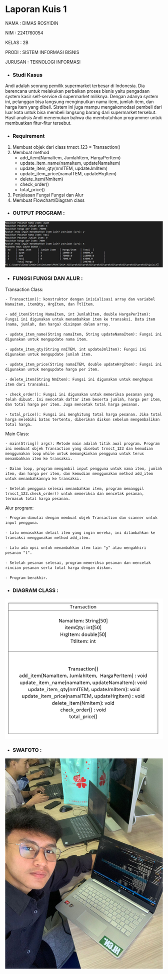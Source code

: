# Laporan Kuis 1


NAMA  : DIMAS ROSYIDIN

NIM   : 2241760054  

KELAS : 2B

PRODI : SISTEM INFORMASI BISNIS

JURUSAN : TEKNOLOGI INFORMASI


* ### Studi Kasus

Andi adalah seorang pemilik supermarket terbesar di Indonesia. Dia berencana untuk melakukan perbaikan proses bisnis yaitu pengadaan system kasir self-service di supermarket miliknya. Dengan adanya system ini, pelanggan bisa langsung menginputkan nama item, jumlah item, dan harga item yang dibeli. Sistem ini juga mampu mengakomodasi pembeli dari luar kota untuk bisa membeli langsung barang dari supermarket tersebut. Hasil analisis Andi menemukan bahwa dia membutuhkan programmer untuk membuatkan fitur-fitur tersebut.


* ### Requirement
1. Membuat objek dari class trnsct_123 = Transaction()
2. Membuat method
    - add_item(NamaItem, JumlahItem,  HargaPerItem) 
    - update_item_name(namaItem, updateNamaItem)
    - update_item_qty(nmITEM, updateJmlItem)                 
    - update_item_price(namaITEM, updateHrgItem)                
    - delete_item(NmItem)
    - check_order()
    - total_price()
3. Penjelasan Fungsi Fungsi dan Alur
4. Membuat Flowchart/Diagram class       


* ### OUTPUT PROGRAM :

<img src = "output.png">


* ### FUNGSI FUNGSI DAN ALUR :

Transaction Class:

    - Transaction(): konstruktor dengan inisialisasi array dan variabel Namaitem, itemQty, HrgItem, dan TtlItem.

    - add_item(String NamaItem, int JumlahItem, double HargaPerItem): Fungsi ini digunakan untuk menambahkan item ke transaksi. Data item (nama, jumlah, dan harga) disimpan dalam array.

    - update_item_name(String namaItem, String updateNamaItem): Fungsi ini digunakan untuk mengupdate nama item.

    - update_item_qty(String nmITEM, int updateJmlItem): Fungsi ini digunakan untuk mengupdate jumlah item.

    - update_item_price(String namaITEM, double updateHrgItem): Fungsi ini digunakan untuk mengupdate harga per item.

    - delete_item(String NmItem): Fungsi ini digunakan untuk menghapus item dari transaksi.

    - check_order(): Fungsi ini digunakan untuk memeriksa pesanan yang telah dibuat. Ini mencetak daftar item beserta jumlah, harga per item, dan total harga per item. Juga mencetak total harga pesanan.

    - total_price(): Fungsi ini menghitung total harga pesanan. Jika total harga melebihi batas tertentu, diberikan diskon sebelum mengembalikan total harga.

Main Class:

    - main(String[] args): Metode main adalah titik awal program. Program ini membuat objek Transaction yang disebut trnsct_123 dan kemudian menggunakan loop while untuk memungkinkan pengguna untuk terus menambahkan item ke transaksi.

    - Dalam loop, program mengambil input pengguna untuk nama item, jumlah item, dan harga per item, dan kemudian menggunakan method add_item untuk menambahkannya ke transaksi.

    - Setelah pengguna selesai menambahkan item, program memanggil trnsct_123.check_order() untuk memeriksa dan mencetak pesanan, termasuk total harga pesanan.

Alur program:

    - Program dimulai dengan membuat objek Transaction dan scanner untuk input pengguna.

    - Lalu memasukkan detail item yang ingin mereka, ini ditambahkan ke transaksi menggunakan method add_item.

    - Lalu ada opsi untuk menambahkan item lain "y" atau mengakhiri pesanan "t".

    - Setelah pesanan selesai, program memeriksa pesanan dan mencetak rincian pesanan serta total harga dengan diskon.

    - Program berakhir.


* ### DIAGRAM CLASS :


<img src = "diagram.png">



* ### SWAFOTO :


<img src = "swafoto.png">